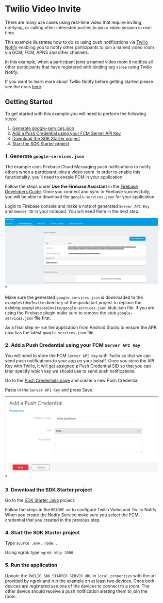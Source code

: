 # Twilio Video Invite

There are many use cases using real-time video that require inviting, notifying, or calling other
interested parties to join a video session in real-time.

This example illustrates how to do so using push notifications via
[Twilio Notify](https://twilio.com/notify) enabling you to notify other participants to join a named video
room via GCM, FCM, APNS and other channels.

In this example, when a participant joins a named video room it notifies all other participants
that have registered with binding tag `video` using Twilio Notify.

If you want to learn more about Twilio Notify before getting started please see the docs
[here](https://www.twilio.com/docs/api/notify).

## Getting Started

To get started with this example you will need to perform the following steps:

1. [Generate google-services.json](#bullet1)
2. [Add a Push Credential using your FCM Server API Key](#bullet2)
3. [Download the SDK Starter project](#bullet3)
4. [Start the SDK Starter project](#bullet4)

### <a name="bullet1"></a>1. Generate `google-services.json`

The example uses Firebase Cloud Messaging push notifications to notify others when a participant
joins a video room. In order to enable this functionality, you’ll need to enable FCM in your application.

Follow the steps under **Use the Firebase Assistant** in the [Firebase Developers Guide](https://firebase.google.com/docs/android/setup).
Once you connect and sync to Firebase successfully, you will be able to download the `google-services.json` for your application.

Login to Firebase console and make a note of generated `Server API Key` and `Sender ID` in your notepad. You will need them in the next step.

<img width="700px" src="images/server_key_sender_id.png">"

Make sure the generated `google-services.json` is downloaded to the `exampleVideoInvite` directory of the quickstart project to replace the existing `exampleVideoInvite/google-services.json` stub json file. If you are using the Firebase plugin make sure to remove the stub `google-services.json` file first.

As a final step re-run the application from Android Studio to ensure the APK now has the latest `google-services.json` file.

### <a name="bullet2"></a>2. Add a Push Credential using your FCM `Server API Key`

You will need to store the FCM `Server API Key` with Twilio so that we can send push notifications to your app on your behalf. Once you store the API Key with Twilio, it will get assigned a Push Credential SID so that you can later specify which key we should use to send push notifications.

Go to the [Push Credentials page](https://www.twilio.com/console/notify/credentials) and create a new Push Credential.

Paste in the `Server API Key` and press Save.

<img width="700px" src="images/add_fcm_push_cred.png">"

### <a name="bullet3"></a>3. Download the SDK Starter project

Go to the [SDK Starter Java](https://github.com/TwilioDevEd/sdk-starter-java) project.

Follow the steps in the `README.md` to configure Twilio Video and Twilio Notify. When you create
the Notify Service make sure you select the FCM credential that you created in the previous step.

### <a name="bullet4"></a>4. Start the SDK Starter project

Type `source .env; node .`

Using ngrok type `ngrok http 3000`

### <a name="bullet5"></a>5. Run the application

Update the `TWILIO_SDK_STARTER_SERVER_URL` in `local.properties` with the url provided by ngrok and run the example
on at least two devices. Once both devices are registered use one of the devices to connect to a room.
The other device should receive a push notification alerting them to join the room.
